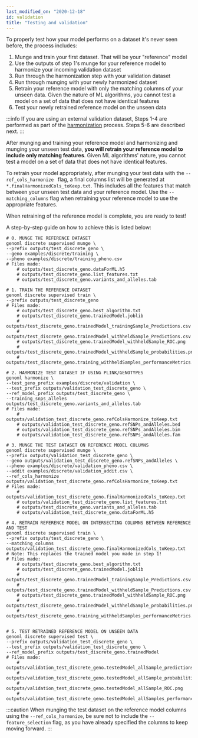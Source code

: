```yaml
---
last_modified_on: "2020-12-18"
id: validation
title: "Testing and validation"
---
```


To properly test how your model performs on a dataset it's never seen before, the process includes: 
1. Munge and train your first dataset. That will be your "reference" model
2. Use the outputs of step 1's munge for your reference model to harmonize your incoming validation dataset
3. Run through the harmonization step with your validation dataset
4. Run through munging with your newly harmonized dataset
5. Retrain your reference model with only the matching columns of your unseen data. Given the nature of ML algorithms, you cannot test a model on a set of data that does not have identical features
6. Test your newly retrained reference model on the unseen data

:::info
If you are using an external validation dataset, Steps 1-4 are performed as part of the [harmonization](/docs/guides/hamonization) process. Steps 5-6 are described next. 
:::

After munging and training your reference model and harmonizing and munging your unseen test data, **you will retrain your reference model to include only matching features**. Given ML algorithms' nature, you cannot test a model on a set of data that does not have identical features. 

To retrain your model appropriately, after munging your test data with the `--ref_cols_harmonize ` flag, a final columns list will be generated at `*.finalHarmonizedCols_toKeep.txt`. This includes all the features that match between your unseen test data and your reference model. Use the `--matching_columns` flag when retraining your reference model to use the appropriate features.

When retraining of the reference model is complete, you are ready to test!

A step-by-step guide on how to achieve this is listed below:
```shell
# 0. MUNGE THE REFERENCE DATASET
genoml discrete supervised munge \
--prefix outputs/test_discrete_geno \
--geno examples/discrete/training \
--pheno examples/discrete/training_pheno.csv
# Files made: 
    # outputs/test_discrete_geno.dataForML.h5
    # outputs/test_discrete_geno.list_features.txt
    # outputs/test_discrete_geno.variants_and_alleles.tab

# 1. TRAIN THE REFERENCE DATASET
genoml discrete supervised train \
--prefix outputs/test_discrete_geno
# Files made: 
    # outputs/test_discrete_geno.best_algorithm.txt
    # outputs/test_discrete_geno.trainedModel.joblib
    # outputs/test_discrete_geno.trainedModel_trainingSample_Predictions.csv
    # outputs/test_discrete_geno.trainedModel_withheldSample_Predictions.csv
    # outputs/test_discrete_geno.trainedModel_withheldSample_ROC.png
    # outputs/test_discrete_geno.trainedModel_withheldSample_probabilities.png
    # outputs/test_discrete_geno.training_withheldSamples_performanceMetrics.csv

# 2. HARMONIZE TEST DATASET IF USING PLINK/GENOTYPES
genoml harmonize \
--test_geno_prefix examples/discrete/validation \
--test_prefix outputs/validation_test_discrete_geno \
--ref_model_prefix outputs/test_discrete_geno \
--training_snps_alleles outputs/test_discrete_geno.variants_and_alleles.tab
# Files made: 
    # outputs/validation_test_discrete_geno.refColsHarmonize_toKeep.txt
    # outputs/validation_test_discrete_geno.refSNPs_andAlleles.bed
    # outputs/validation_test_discrete_geno.refSNPs_andAlleles.bim
    # outputs/validation_test_discrete_geno.refSNPs_andAlleles.fam

# 3. MUNGE THE TEST DATASET ON REFERENCE MODEL COLUMNS
genoml discrete supervised munge \
--prefix outputs/validation_test_discrete_geno \
--geno outputs/validation_test_discrete_geno.refSNPs_andAlleles \
--pheno examples/discrete/validation_pheno.csv \
--addit examples/discrete/validation_addit.csv \
--ref_cols_harmonize outputs/validation_test_discrete_geno.refColsHarmonize_toKeep.txt
# Files made: 
    # outputs/validation_test_discrete_geno.finalHarmonizedCols_toKeep.txt
    # outputs/validation_test_discrete_geno.list_features.txt
    # outputs/test_discrete_geno.variants_and_alleles.tab
    # outputs/validation_test_discrete_geno.dataForML.h5

# 4. RETRAIN REFERENCE MODEL ON INTERSECTING COLUMNS BETWEEN REFERENCE AND TEST
genoml discrete supervised train \
--prefix outputs/test_discrete_geno \
--matching_columns outputs/validation_test_discrete_geno.finalHarmonizedCols_toKeep.txt
# Note: This replaces the trained model you made in step 1! 
# Files made: 
    # outputs/test_discrete_geno.best_algorithm.txt
    # outputs/test_discrete_geno.trainedModel.joblib
    # outputs/test_discrete_geno.trainedModel_trainingSample_Predictions.csv
    # outputs/test_discrete_geno.trainedModel_withheldSample_Predictions.csv
    # outputs/test_discrete_geno.trainedModel_withheldSample_ROC.png
    # outputs/test_discrete_geno.trainedModel_withheldSample_probabilities.png
    # outputs/test_discrete_geno.training_withheldSamples_performanceMetrics.csv


# 5. TEST RETRAINED REFERENCE MODEL ON UNSEEN DATA
genoml discrete supervised test \
--prefix outputs/validation_test_discrete_geno \
--test_prefix outputs/validation_test_discrete_geno \
--ref_model_prefix outputs/test_discrete_geno.trainedModel
# Files made: 
    # outputs/validation_test_discrete_geno.testedModel_allSample_predictions.csv
    # outputs/validation_test_discrete_geno.testedModel_allSample_probabilities.png
    # outputs/validation_test_discrete_geno.testedModel_allSample_ROC.png
    # outputs/validation_test_discrete_geno.testedModel_allSamples_performanceMetrics.csv
```

:::caution 
When munging the test dataset on the reference model columns using the `--ref_cols_harmonize`, be sure not to include the `--feature_selection` flag, as you have already specified the columns to keep moving forward.
:::

<a id="5"></a>